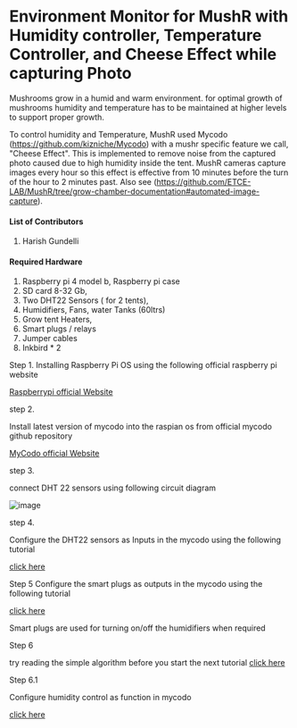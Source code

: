 # Environment Monitor for MushR  with Humidity controller, Temperature Controller, and Cheese Effect while capturing Photo 


Mushrooms grow in a humid and warm environment. for optimal growth of mushrooms humidity and temperature has to be maintained at higher levels to support proper growth.
 
To control humidity and Temperature, MushR used Mycodo (https://github.com/kizniche/Mycodo)  with a mushr specific feature we call, "Cheese Effect". This is implemented to remove noise from the captured photo caused due to high humidity inside the tent. MushR cameras capture images every hour so this effect is effective from 10 minutes before the turn of the hour to 2 minutes past. Also see (https://github.com/ETCE-LAB/MushR/tree/grow-chamber-documentation#automated-image-capture).

#### List of Contributors
	
1. Harish Gundelli

#### Required Hardware


1. Raspberry pi 4 model b, Raspberry pi case
2. SD card 8-32 Gb,
3. Two DHT22 Sensors ( for 2 tents),
4.  Humidifiers, Fans, water Tanks (60ltrs)
5.  Grow tent Heaters,
6.  Smart plugs / relays
7.  Jumper cables 
8.  Inkbird * 2 

Step 1.
Installing Raspberry Pi OS using the following official raspberry pi website

   [Raspberrypi official Website](https://www.raspberrypi.com/documentation/computers/getting-started.html)

step 2.

 Install latest version of mycodo into the raspian os from official mycodo github repository

   [MyCodo official Website](https://github.com/kizniche/Mycodo)

step 3.
  
  connect DHT 22 sensors using following circuit diagram
  
   ![image](https://user-images.githubusercontent.com/121457303/213936615-b075f605-b585-4e9d-a627-f37e617ed990.png)

step 4. 
  
  Configure the DHT22 sensors as Inputs in the mycodo using the following tutorial
  
   [click here](input/readme.md)
  
Step 5
   Configure the smart plugs as outputs in the mycodo using the following tutorial
   
   [click here](smartplugs/readme.md)
   
   Smart plugs are used for turning on/off the humidifiers when required
   
Step 6

   try reading the simple algorithm before you start the next tutorial
   [click here](overview%20algo/readme.md)
   
   Step 6.1 
   
   Configure humidity control as function in mycodo
     
   [click here](function/readme.md)
    

